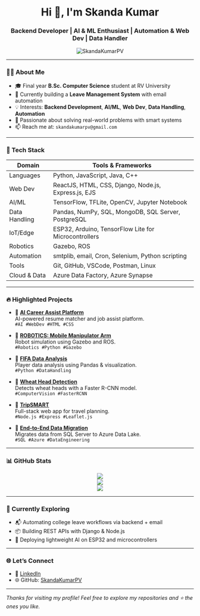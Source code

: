<h1 align="center">Hi 👋, I'm Skanda Kumar</h1>
<h3 align="center">Backend Developer | AI & ML Enthusiast | Automation & Web Dev | Data Handler</h3>

<p align="center">
  <img src="https://komarev.com/ghpvc/?username=SkandaKumarPV&label=Profile%20views&color=0e75b6&style=flat" alt="SkandaKumarPV" />
</p>

---

### 🧑‍💻 About Me

- 🎓 Final year **B.Sc. Computer Science** student at RV University  
- 🔭 Currently building a **Leave Management System** with email automation  
- 💡 Interests: **Backend Development**, **AI/ML**, **Web Dev**, **Data Handling**, **Automation**
- 🧠 Passionate about solving real-world problems with smart systems
- 📫 Reach me at: `skandakumarpv@gmail.com`

---

### 🚀 Tech Stack

| Domain       | Tools & Frameworks                                                   |
|--------------|----------------------------------------------------------------------|
| Languages    | Python, JavaScript, Java, C++                                        |
| Web Dev      | ReactJS, HTML, CSS, Django, Node.js, Express.js, EJS                |
| AI/ML        | TensorFlow, TFLite, OpenCV, Jupyter Notebook                         |
| Data Handling| Pandas, NumPy, SQL, MongoDB, SQL Server, PostgreSQL                  |
| IoT/Edge     | ESP32, Arduino, TensorFlow Lite for Microcontrollers                 |
| Robotics     | Gazebo, ROS                                                          |
| Automation   | smtplib, email, Cron, Selenium, Python scripting                     |
| Tools        | Git, GitHub, VSCode, Postman, Linux                                  |
| Cloud & Data | Azure Data Factory, Azure Synapse                                    |

---

### 🔥 Highlighted Projects

- 🔹 [**AI Career Assist Platform**](https://github.com/SkandaKumarPV/AI-CarrerAssist-platform)  
  AI-powered resume matcher and job assist platform.  
  `#AI #WebDev #HTML #CSS`

- 🔹 [**ROBOTICS: Mobile Manipulator Arm**](https://github.com/SkandaKumarPV/ROBOTICS-Mobile-Manipulator-Arm)  
  Robot simulation using Gazebo and ROS.  
  `#Robotics #Python #Gazebo`

- 🔹 [**FIFA Data Analysis**](https://github.com/SkandaKumarPV/FIFA_data_analysis)  
  Player data analysis using Pandas & visualization.  
  `#Python #DataHandling`

- 🔹 [**Wheat Head Detection**](https://github.com/SkandaKumarPV/Wheat-Head-detection)  
  Detects wheat heads with a Faster R-CNN model.  
  `#ComputerVision #FasterRCNN`

- 🔹 [**TripSMART**](https://github.com/SkandaKumarPV/TRIP_SMART-web-dev)  
  Full-stack web app for travel planning.  
  `#Node.js #Express #Leaflet.js`

- 🔹 [**End-to-End Data Migration**](https://github.com/SkandaKumarPV/END-TO-END-DATA-MIGRATION-)  
  Migrates data from SQL Server to Azure Data Lake.  
  `#SQL #Azure #DataEngineering`

---

### 📊 GitHub Stats

<p align="center">
  <img src="https://github-readme-stats.vercel.app/api?username=SkandaKumarPV&show_icons=true&theme=tokyonight" />
  <br />
  <img src="https://github-readme-streak-stats.herokuapp.com?user=SkandaKumarPV&theme=tokyonight" />
  <br />
  <img src="https://github-readme-stats.vercel.app/api/top-langs/?username=SkandaKumarPV&layout=compact&theme=tokyonight" />
</p>

---

### 🌱 Currently Exploring

- 📬 Automating college leave workflows via backend + email
- 📦 Building REST APIs with Django & Node.js
- 🤖 Deploying lightweight AI on ESP32 and microcontrollers

---

### 🌐 Let’s Connect

- 💼 [LinkedIn](https://www.linkedin.com/in/skanda-kumar-pv?utm_source=share&utm_campaign=share_via&utm_content=profile&utm_medium=android_app)
- 🌐 GitHub: [SkandaKumarPV](https://github.com/SkandaKumarPV)

---

_Thanks for visiting my profile! Feel free to explore my repositories and ⭐ the ones you like._
